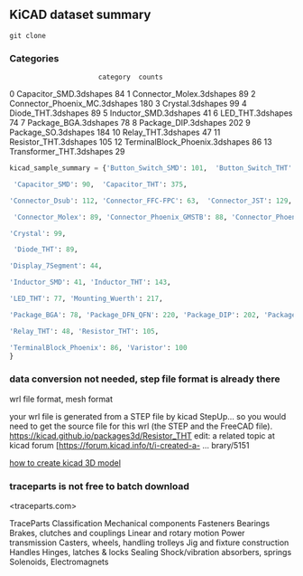 
## KiCAD dataset summary

`git clone `


### Categories

                          category  counts
0           Capacitor_SMD.3dshapes      84
1         Connector_Molex.3dshapes      89
2    Connector_Phoenix_MC.3dshapes     180
3                 Crystal.3dshapes      99
4               Diode_THT.3dshapes      89
5            Inductor_SMD.3dshapes      41
6                 LED_THT.3dshapes      74
7             Package_BGA.3dshapes      78
8             Package_DIP.3dshapes     202
9              Package_SO.3dshapes     184
10              Relay_THT.3dshapes      47
11           Resistor_THT.3dshapes     105
12  TerminalBlock_Phoenix.3dshapes      86
13        Transformer_THT.3dshapes      29



```py
kicad_sample_summary = {'Button_Switch_SMD': 101,  'Button_Switch_THT': 63,

 'Capacitor_SMD': 90,  'Capacitor_THT': 375, 

'Connector_Dsub': 112, 'Connector_FFC-FPC': 63,  'Connector_JST': 129,

 'Connector_Molex': 89, 'Connector_Phoenix_GMSTB': 88, 'Connector_Phoenix_MC': 180, 'Connector_Phoenix_MC_HighVoltage': 66, 'Connector_Phoenix_MSTB': 180, 'Connector_PinHeader_1': 278, 'Connector_PinHeader_2': 278, 'Connector_PinSocket_1': 246, 'Connector_PinSocket_2': 278, 'Converter_DCDC': 51, 

'Crystal': 99,

 'Diode_THT': 89, 

'Display_7Segment': 44, 

'Inductor_SMD': 41, 'Inductor_THT': 143, 

'LED_THT': 77, 'Mounting_Wuerth': 217, 

'Package_BGA': 78, 'Package_DFN_QFN': 220, 'Package_DIP': 202, 'Package_QFP': 68, 'Package_SO': 184, 'Package_TO_SOT_SMD': 68, 'Package_TO_SOT_THT': 97, 

'Relay_THT': 48, 'Resistor_THT': 105, 

'TerminalBlock_Phoenix': 86, 'Varistor': 100
}
```

### data conversion not needed, step file format is already there

wrl file format, mesh format

your wrl file is generated from a STEP file by kicad StepUp...
 so you would need to get the source file for this wrl (the STEP and the FreeCAD file).
 https://kicad.github.io/packages3d/Resistor_THT
 edit:
 a related topic at kicad forum
 [https://forum.kicad.info/t/i-created-a- ... brary/5151

[how to create kicad 3D model](https://forum.kicad.info/t/i-created-a-new-kicad3dmodels-library/5151)


### traceparts is not free to batch download

<traceparts.com>



TraceParts Classification
    Mechanical components
        Fasteners
        Bearings
        Brakes, clutches and couplings
        Linear and rotary motion
        Power transmission
        Casters, wheels, handling trolleys
        Jig and fixture construction
        Handles
        Hinges, latches & locks
        Sealing
        Shock/vibration absorbers, springs
        Solenoids, Electromagnets
